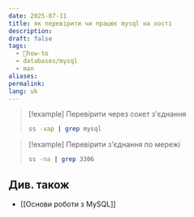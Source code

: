 ```yaml
---
date: 2025-07-11
title: як перевірити чи працює mysql на хості
description: 
draft: false
tags:
  - 🦮how-to
  - databases/mysql
  - man
aliases: 
permalink: 
lang: uk
---
```


> [!example] Перевірити через сокет з'єднання
> ```bash
> ss -xap | grep mysql
> ```

> [!example] Перевірити з'єднання по мережі
> ```bash
> ss -na | grep 3306
> ```

## Див. також

- [[Основи роботи з MySQL]]